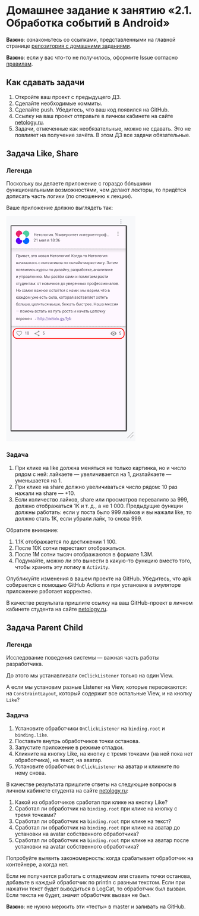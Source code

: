 # Домашнее задание к занятию «2.1. Обработка событий в Android»

**Важно**: ознакомьтесь со ссылками, представленными на главной странице [репозитория с домашними заданиями](../README.md).

**Важно**: если у вас что-то не получилось, оформите Issue согласно [правилам](../report-requirements.md).

## Как сдавать задачи

1. Откройте ваш проект с предыдущего ДЗ.
1. Сделайте необходимые коммиты.
1. Сделайте push. Убедитесь, что ваш код появился на GitHub.
1. Ссылку на ваш проект отправьте в личном кабинете на сайте [netology.ru](https://netology.ru).
1. Задачи, отмеченные как необязательные, можно не сдавать. Это не повлияет на получение зачёта. В этом ДЗ все задачи обязательные.

## Задача Like, Share

### Легенда

Поскольку вы делаете приложение с гораздо бóльшими функциональными возможностями, чем делают лекторы, то придётся дописать часть логики (по отношению к лекции).

Ваше приложение должно выглядеть так:

![](pic/layout.png)

### Задача

1. При клике на like должна меняться не только картинка, но и число рядом с ней: лайкаете — увеличивается на 1, дизлайкаете — уменьшается на 1.
1. При клике на share должно увеличиваться число рядом: 10 раз нажали на share — +10.
1. Если количество лайков, share или просмотров перевалило за 999, должно отображаться 1K и т. д., а не 1 000. Предыдущие функции должны работать: если у поста было 999 лайков и вы нажали like, то должно стать 1К, если убрали лайк, то снова 999.

Обратите внимание:
1. 1.1К отображается по достижении 1 100.
1. После 10К сотни перестают отображаться.
1. После 1M сотни тысяч отображаются в формате 1.3M.
1. Подумайте, можно ли это вынести в какую-то функцию вместо того, чтобы хранить эту логику в `Activity`.

Опубликуйте изменения в вашем проекте на GitHub. Убедитесь, что apk собирается с помощью GitHub Actions и при установке в эмуляторе приложение работает корректно.

В качестве результата пришлите ссылку на ваш GitHub-проект в личном кабинете студента на сайте [netology.ru](https://netology.ru).

## Задача Parent Child

### Легенда

Исследование поведения системы — важная часть работы разработчика.

До этого мы устанавливали `OnClickListener` только на один View.

А если мы установим разные Listener на View, которые пересекаются: на `ConstraintLayout`, который содержит все остальные View, и на кнопку `Like`?

### Задача

1. Установите обработчики `OnClickListener` на `binding.root` и `binding.like`.
1. Поставьте внутрь обработчиков точки останова.
1. Запустите приложение в режиме отладки.
1. Кликните на кнопку Like, на кнопку с тремя точками (на ней пока нет обработчика), на текст, на аватар.
1. Установите обработчик `OnClickListener` на аватар и кликните по нему снова.

В качестве результата пришлите ответы на следующие вопросы в личном кабинете студента на сайте [netology.ru](https://netology.ru):
1. Какой из обработчиков сработал при клике на кнопку Like?
1. Сработал ли обработчик на `binding.root` при клике на кнопку с тремя точками?
1. Сработал ли обработчик на `binding.root` при клике на текст?
1. Сработал ли обработчик на `binding.root` при клике на аватар до установки на avatar собственного обработчика?
1. Сработал ли обработчик на `binding.root` при клике на аватар после установки на avatar собственного обработчика?

Попробуйте выявить закономерность: когда срабатывает обработчик на контейнере, а когда нет.

Если не получается работать с отладчиком или ставить точки останова, добавьте в каждый обработчик по println с разным текстом. Если при нажатии текст будет выводиться в LogCat, то обработчик был вызван. Если текста не будет, значит обработчик вызван не был.

**Важно**: не нужно мержить эти «тесты» в master и заливать на GitHub.
